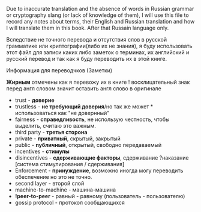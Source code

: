 Due to inaccurate translation and the absence of words in Russian grammar or cryptography slang (or lack of knowledge of them), I will use this file to record any notes about terms, their English and Russian translation and how I will translate them in this book. After that Russain language only. 

Вследствие не точного перевода и отсутствия слов в русской грамматике или криптографии(либо их не знания), я буду использовать этот файл для записи каких либо заметок о терминах, их английский и русский перевод и так как я буду переводить их в этой книге.

Информация для переводчков (Заметки)

**Жирным** отмечены как я перевожу их в книге
! восклицательный знак перед англ словом значит оставить англ слово в оригинале 

* trust - **доверие** 
* trustless - **не требующий доверия**/но так же может * использоваться как "не довернный"
* fairness - **справедливость**, не использую честность, чтобы выделить, считаю это важным.
* third party - **третья сторона**
* private - **приватный**, скрытый, закрытый
* public - **публичный**, открытый, свободно передаваемый
* incentives - **стимулы**
* disincentives - **сдерживающие факторы**, сдерживание ?наказание
[система стимулирования / сдерживания]
* Enforcement - **принуждение**, возможно иногда могу переводить обеспечение но это не точно. 
* second layer - второй слой
* machine-to-machine - машина-машина
* **!peer-to-peer** - равный - равному (пользователь - пользователю)
* gossip protocol - протокол сообщающихся